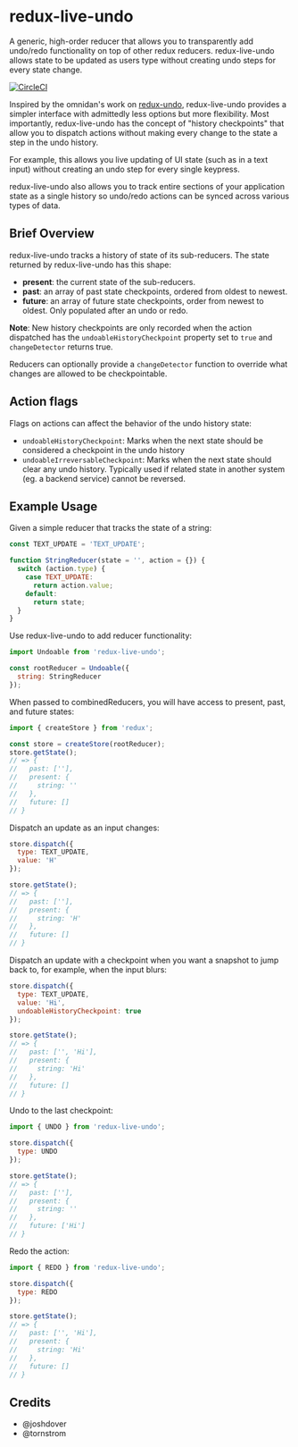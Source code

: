 # redux-live-undo

A generic, high-order reducer that allows you to transparently add undo/redo functionality on top of other redux
reducers. redux-live-undo allows state to be updated as users type without creating undo steps for every state change.

[![CircleCI](https://circleci.com/gh/cratejoy/redux-live-undo.svg?style=svg)](https://circleci.com/gh/cratejoy/redux-live-undo)

Inspired by the omnidan's work on [redux-undo](https://github.com/omnidan/redux-undo), redux-live-undo provides a simpler
interface with admittedly less options but more flexibility. Most importantly, redux-live-undo has the concept of "history
checkpoints" that allow you to dispatch actions without making every change to the state a step in the undo history.

For example, this allows you live updating of UI state (such as in a text input) without creating an undo step for every
single keypress.

redux-live-undo also allows you to track entire sections of your application state as a single history so undo/redo
actions can be synced across various types of data.

## Brief Overview

redux-live-undo tracks a history of state of its sub-reducers. The state returned by redux-live-undo has this shape:
- **present**: the current state of the sub-reducers.
- **past**: an array of past state checkpoints, ordered from oldest to newest.
- **future**: an array of future state checkpoints, order from newest to oldest. Only populated after an undo or redo.

**Note**: New history checkpoints are only recorded when the action dispatched has the `undoableHistoryCheckpoint`
property set to `true` and `changeDetector` returns true.

Reducers can optionally provide a `changeDetector` function to override what changes are allowed to be checkpointable.

## Action flags

Flags on actions can affect the behavior of the undo history state:
- `undoableHistoryCheckpoint`: Marks when the next state should be considered a checkpoint in the undo history
- `undoableIrreversableCheckpoint`: Marks when the next state should clear any undo history. Typically used if related
state in another system (eg. a backend service) cannot be reversed.

## Example Usage

Given a simple reducer that tracks the state of a string:
```js
const TEXT_UPDATE = 'TEXT_UPDATE';

function StringReducer(state = '', action = {}) {
  switch (action.type) {
    case TEXT_UPDATE:
      return action.value;
    default:
      return state;
  }
}
```

Use redux-live-undo to add reducer functionality:
```js
import Undoable from 'redux-live-undo';

const rootReducer = Undoable({
  string: StringReducer
});
```

When passed to combinedReducers, you will have access to present, past, and future states:
```js
import { createStore } from 'redux';

const store = createStore(rootReducer);
store.getState();
// => {
//   past: [''],
//   present: {
//     string: ''
//   },
//   future: []
// }
```

Dispatch an update as an input changes:
```js
store.dispatch({
  type: TEXT_UPDATE,
  value: 'H'
});

store.getState();
// => {
//   past: [''],
//   present: {
//     string: 'H'
//   },
//   future: []
// }
```

Dispatch an update with a checkpoint when you want a snapshot to jump back to, for example, when the input blurs:
```js
store.dispatch({
  type: TEXT_UPDATE,
  value: 'Hi',
  undoableHistoryCheckpoint: true
});

store.getState();
// => {
//   past: ['', 'Hi'],
//   present: {
//     string: 'Hi'
//   },
//   future: []
// }
```

Undo to the last checkpoint:
```js
import { UNDO } from 'redux-live-undo';

store.dispatch({
  type: UNDO
});

store.getState();
// => {
//   past: [''],
//   present: {
//     string: ''
//   },
//   future: ['Hi']
// }
```

Redo the action:
```js
import { REDO } from 'redux-live-undo';

store.dispatch({
  type: REDO
});

store.getState();
// => {
//   past: ['', 'Hi'],
//   present: {
//     string: 'Hi'
//   },
//   future: []
// }
```

## Credits

- @joshdover
- @tornstrom
